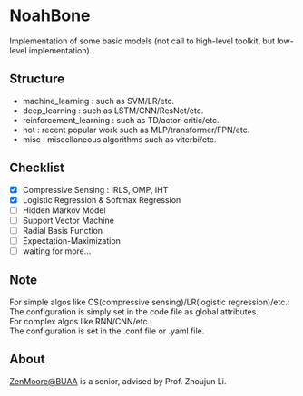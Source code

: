 # NoahBone
Implementation of some basic models (not call to high-level toolkit, but low-level implementation).

## Structure
- machine_learning : such as SVM/LR/etc.
- deep_learning : such as LSTM/CNN/ResNet/etc.
- reinforcement_learning : such as TD/actor-critic/etc.
- hot : recent popular work such as MLP/transformer/FPN/etc.
- misc : miscellaneous algorithms such as viterbi/etc.

## Checklist
- [x] Compressive Sensing : IRLS, OMP, IHT
- [x] Logistic Regression & Softmax Regression
- [ ] Hidden Markov Model
- [ ] Support Vector Machine
- [ ] Radial Basis Function
- [ ] Expectation-Maximization
- [ ] waiting for more...

## Note
For simple algos like CS(compressive sensing)/LR(logistic regression)/etc.:\
The configuration is simply set in the code file as global attributes.\
For complex algos like RNN/CNN/etc.:\
The configuration is set in the .conf file or .yaml file.

## About
[ZenMoore@BUAA](https://github.com/ZenMoore) is a senior, advised by Prof. Zhoujun Li.
